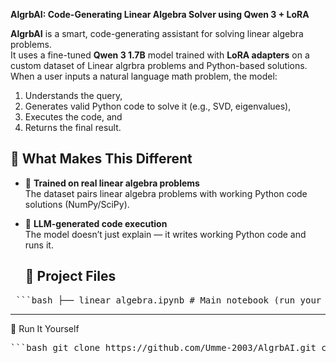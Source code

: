 **AlgrbAI:  Code-Generating Linear Algebra Solver using Qwen 3 + LoRA**

**AlgrbAI** is a smart, code-generating assistant for solving linear algebra problems.  
It uses a fine-tuned **Qwen 3 1.7B** model trained with **LoRA adapters** on a custom dataset of Linear algrbra problems and Python-based solutions.
When a user inputs a natural language math problem, the model:
1. Understands the query,
2. Generates valid Python code to solve it (e.g., SVD, eigenvalues),
3. Executes the code, and
4. Returns the final result.
   
## 🧠 What Makes This Different

- 🧾 **Trained on real linear algebra problems**  
  The dataset pairs linear algebra problems with working Python code solutions (NumPy/SciPy).

- 🤖 **LLM-generated code execution**  
  The model doesn’t just explain — it writes working Python code and runs it.

  ## 📂 Project Files
<pre> ```bash ├── linear_algebra.ipynb # Main notebook (run your queries here) ├── final_dataset_no_comments.json # Training/inference dataset └── README.md # Project documentation ``` </pre>
---------------------------------------------------------------------------------------------------------------------------------------------------------------------------------------------------------------------
🚀 Run It Yourself
<pre>```bash git clone https://github.com/Umme-2003/AlgrbAI.git cd AlgrbAI```</pre>

